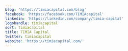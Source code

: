 ```yaml
---
blog: 'https://timiacapital.com/blog'
facebook: 'https://facebook.com/TIMIAcapital'
linkedin: 'https://linkedin.com/company/timia-capital'
logohandle: timiacapital
sort: timiacapital
title: TIMIA Capital
twitter: timiacapital
website: 'https://timiacapital.com/'
---
```

